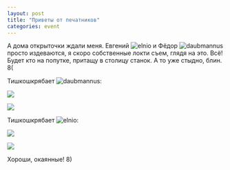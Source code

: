 ```yaml
---
layout: post
title: "Приветы от печатников"
categories: event
---
```

А дома открыточки ждали меня. Евгений ![elnio]() и Фёдор ![daubmannus]() просто издеваются, я скоро собственные локти съем, глядя на это. Всё! Будет кто на попутке, притащу в столицу станок. А то уже стыдно, блин. 8(

Тишкошкрябает ![daubmannus]():

![](https://pics.livejournal.com/quillcraft/pic/001pzkcp)

![](https://pics.livejournal.com/quillcraft/pic/001q065p)

Тишкошкрябает ![elnio]():

![](https://pics.livejournal.com/quillcraft/pic/001q1b2q)

![](https://pics.livejournal.com/quillcraft/pic/001q2q6h)

Хороши, окаянные! 8)